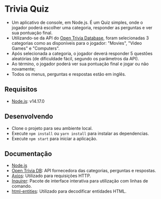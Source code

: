 # Trivia Quiz

- Um aplicativo de console, em Node.js. É um Quiz simples, onde o jogador poderá escolher uma categoria, responder as perguntas
  e ver sua pontuação final.
- Utilizando-se da API do [Open Trivia Database](https://opentdb.com), foram selecionadas 3 categorias como as disponíveis para o jogador: "Movies", "Video Games" e "Computers".
- Após selecionada a categoria, o jogador deverá responder 5 questões aleatórias (de dificuldade fácil, segundo os parâmetros da API).
- Ao término, o jogador poderá ver sua pontuação final e jogar ou não novamente;
- Todos os menus, perguntas e respostas estão em inglês.

## Requisitos

- [Node.js](https://nodejs.org/en/): v14.17.0

## Desenvolvendo

- Clone o projeto para seu ambiente local.
- Execute `npm install` ou `yarn install` para instalar as dependencias.
- Execute `npm start` para iniciar a aplicação.

## Documentação

- [Node.js](https://nodejs.org/en/)
- [Open Trivia DB](https://opentdb.com/api_config.php): API fornecedora das categorias, perguntas e respostas.
- [Axios](https://axios-http.com/docs/intro): Utilizado para requisições HTTP.
- [Inquirer](https://www.npmjs.com/package/inquirer#documentation): Pacote de interface interativa para utilização com linhas de comando.
- [html-entities](https://www.npmjs.com/package/html-entities): Utilizado para decodificar entidades HTML.
